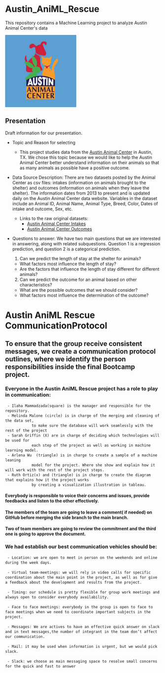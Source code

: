 # Austin_AniML_Rescue
This repository contains a Machine Learning project to analyze Austin Animal Center's data

![AAC_graphic](https://github.com/ilaha/Austin_AniML_Rescue/blob/main/Resources/AAC_graphic.PNG)



## Presentation
Draft information for our presentation.

- Topic and Reason for selecting 
  - This project studies data from the [Austin Animal Center](http://www.austintexas.gov/content/austin-animal-center) in Austin, TX. We chose this topic because we would like to help the Austin Animal Center better understand information on their animals so that as many animals as possible have a positive outcome.

- Data Source Description: There are two datasets posted by the Animal Center as csv files: intakes (information on animals brought to the shelter) and outcomes (information on animals when they leave the shelter). The information dates from 2013 to present and is updated daily on the Austin Animal Center data website. Variables in the dataset include an Animal ID, Animal Name, Animal Type, Breed, Color, Dates of intake and outcome, Sex, etc. 
  - Links to the raw original datasets:
    - [Austin Animal Center Intakes](https://data.austintexas.gov/Health-and-Community-Services/Austin-Animal-Center-Intakes/wter-evkm)
    - [Austin Animal Center Outcomes](https://data.austintexas.gov/Health-and-Community-Services/Austin-Animal-Center-Outcomes/9t4d-g238)

- Questions to answer: We have two main questions that we are interested in answering, along with related subquestions. Question 1 is a regression prediction, and question 2 is a categorical prediction.
  1. Can we predict the length of stay at the shelter for animals?
    - What factors most influence the length of stay?
    - Are the factors that influence the length of stay different for different animals?
  2. Can we predict the outcome for an animal based on other characteristics?
    - What are the possible outcomes that we should consider?
    - What factors most influence the determination of the outcome?
  
# Austin AniML Rescue CommunicationProtocol

## To ensure that the group receive consistent messages, we create a communication protocol outlines, where we identify the person responsibilities inside the final Bootcamp project.

### Everyone in the Austin AniML Rescue project has a role to play in communication:
     - Ilaha Mammadzada(square) is the manager and responsible for the repository.
     - Melinda Malone (circle) is in charge of the merging and cleaning of the data set, 
                to make sure the database will work seamlessly with the rest of the project
     - Sarah Griffin (X) are in charge of deciding which technologies will be used for 
                each step of the project as well as working in machine learning model.
     - Arlena Wu  (triangle) is in charge to create a sample of a machine leaning 
                model for the project. Where she show and explain how it will work with the rest of the project steps.
     - Ruth Ortiz(x) and (triangle) is in charge to create the diagram that explains how it the project works
                by creating a visualization illustration in tableau.
            
#### Everybody is responsible to voice their concerns and issues, provide feedbacks and listen to the other effectively.
#### The members of the team are going to leave a comment( if needed) on GitHub before merging the side branch to the main branch.
#### Two of team members are going to review the commitment and the third one is going to approve the document.


### We had establish our best communication vehicles should be:
     - Location: we are open to meet in person on the weekends and online during the week days.

     - Virtual team-meetings: we will rely in video calls for specific coordination about the main point in the project, as well as for give a feedback about the development and results from the project.
     
     - Timing: our schedule is pretty flexible for group work meetings and always open to consider everybody availability.

     - Face to face meetings: everybody in the group is open to face to face meetings when we need to coordinate important subjects in the project.

     - Messages: We are actives to have an effective quick answer on slack and in text messages,the number of integrant in the team don’t affect our communication.

     - Mail: it may be used when information is urgent, but we would pick slack.

     - Slack: we choose as main messaging space to resolve small concerns for the quick and fast to answer 

